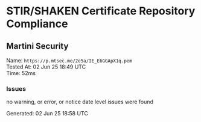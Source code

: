 # STIR/SHAKEN Certificate Repository Compliance

## Martini Security

Name: `https://p.mtsec.me/2e5a/IE_E6GGApX1q.pem`\
Tested At: 02 Jun 25 18:49 UTC\
Time: 52ms

### Issues

no warning, or error, or notice date level issues were found

Generated: 02 Jun 25 18:58 UTC